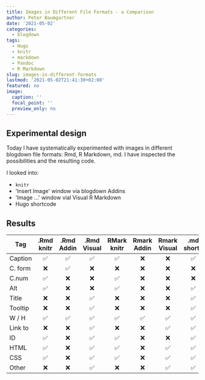 ```yaml
---
title: Images in Different File Formats - a Comparison
author: Peter Baumgartner
date: '2021-05-02'
categories:
  - blogdown
tags:
  - Hugo
  - knitr
  - markdown
  - Pandoc
  - R Markdown
slug: images-in-different-formats
lastmod: '2021-05-02T21:41:30+02:00'
featured: no
image:
  caption: ''
  focal_point: ''
  preview_only: no
---
```


## Experimental design

Today I have systematically experimented with images in different blogdown file formats: Rmd, R Markdown, md. I have inspected the possibilities and the resulting code.

I looked into:

-   `knitr`
-   'Insert Image' window via blogdown Addins
-   'Image ...' window vial Visual R Markdown
-   Hugo shortcode

## Results

| Tag     | .Rmd knitr | .Rmd Addin | .Rmd Visual | RMark knitr | Rmark Addin | Rmark Visual | .md shortc | .md Addin | .md Visual |
|---------|:----------:|:----------:|:-----------:|:-----------:|:-----------:|:------------:|:----------:|:---------:|:----------:|
| Caption |     ✅      |     ✅      |      ✅      |      ✅      |      ❌      |      ❌       |     ✅      |     ❌     |     ❌      |
| C. form |     ❌      |     ✅      |      ❌      |      ❌      |      ❌      |      ❌       |     ❌      |     ❌     |     ❌      |
| C.num   |     ✅      |     ❌      |      ❌      |      ✅      |      ❌      |      ❌       |     ❌      |     ❌     |     ❌      |
| Alt     |     ✅      |     ❌      |      ❌      |      ✅      |      ❌      |      ❌       |     ✅      |     ❌     |     ❌      |
| Title   |     ❌      |     ❌      |      ✅      |      ❌      |      ❌      |      ❌       |     ✅      |     ❌     |     ❌      |
| Tooltip |     ❌      |     ❌      |      ✅      |      ❌      |      ❌      |      ❌       |     ✅      |     ❌     |     ❌      |
| W / H   |     ✅      |     ✅      |      ✅      |      ✅      |      ✅      |      ✅       |     ✅      |     ✅     |     ✅      |
| Link to |     ❌      |     ❌      |      ✅      |      ❌      |      ❌      |      ✅       |     ✅      |     ❌     |     ❌      |
| ID      |     ✅      |     ❌      |      ✅      |      ✅      |      ❌      |      ❌       |     ✅      |     ❌     |     ❌      |
| HTML    |     ✅      |     ❌      |      ✅      |      ✅      |      ❌      |      ✅       |     ✅      |     ❌     |     ❌      |
| CSS     |     ✅      |     ❌      |      ✅      |      ✅      |      ❌      |      ✅       |     ✅      |     ❌     |     ❌      |
| Other   |     ❌      |     ❌      |      ✅      |      ❌      |      ❌      |      ✅       |     ✅      |     ❌     |     ❌      |
